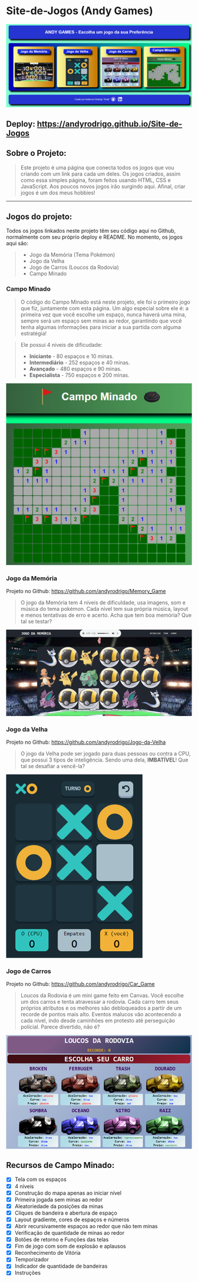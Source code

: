 # Site-de-Jogos (Andy Games)

<img src="/imagens/games.png"/>

## Deploy: https://andyrodrigo.github.io/Site-de-Jogos

## Sobre o Projeto:

> Este projeto é uma página que conecta todos os jogos que vou criando com um link para cada um deles.
> Os jogos criados, assim como essa simples página, foram feitos usando HTML, CSS e JavaScript.
> Aos poucos novos jogos irão surgindo aqui. Afinal, criar jogos é um dos meus hobbies!

<hr>

## Jogos do projeto:

Todos os jogos linkados neste projeto têm seu código aqui no Github, normalmente com seu próprio deploy e README.
No momento, os jogos aqui são:
> - Jogo da Memória (Tema Pokémon)
> - Jogo da Velha
> - Jogo de Carros (Loucos da Rodovia)
> - Campo Minado

### Campo Minado

> O código do Campo Minado está neste projeto, ele foi o primeiro jogo que fiz, juntamente com esta página.
> Um algo especial sobre ele é: a primeira vez que você escolhe um espaço, nunca haverá uma mina, sempre será um espaço sem minas ao redor,
garantindo que você tenha algumas informações para iniciar a sua partida com alguma estratégia!

> Ele possui 4 niveis de dificudade:
> - **Iniciante** - 80 espaços e 10 minas.
> - **Intermediário** - 252 espaços e 40 minas.
> - **Avançado** - 480 espaços e 90 minas.
> - **Especialista** - 750 espaços e 200 minas.

<img src="/imagens/Campo_Minado.png"/>

### Jogo da Memória

Projeto no Github: https://github.com/andyrodrigo/Memory_Game

> O jogo da Memória tem 4 níveis de dificuldade, usa imagens, som e música do tema pokémon.
> Cada nível tem sua própria música, layout e menos tentativas de erro e acerto.
> Acha que tem boa memória? Que tal se testar?

<img src="/imagens/Jogo_da_Memoria.png"/>

### Jogo da Velha

Projeto no Github: https://github.com/andyrodrigo/Jogo-da-Velha

> O jogo da Velha pode ser  jogado para duas pessoas ou contra a CPU, que possui 3 tipos de inteligência.
> Sendo uma dela, **IMBATÍVEL**! Que tal se desafiar a vencê-la?

<img src="/imagens/Jogo_da_Velha.png"/>

### Jogo de Carros

Projeto no Github: https://github.com/andyrodrigo/Car_Game

> Loucos da Rodovia é um mini game feito em Canvas. Você escolhe um dos carros e tenta atravessar a rodovia.
> Cada carro tem seus próprios atributos e os melhores são debloqueados a partir de um recorde de pontos mais alto.
> Eventos malucos vão acontecendo a cada nível, indo desde caminhões em protesto até perseguição policial.
> Parece divertido, não é?

<img src="/imagens/Loucos_da_Rodovia.png"/>

## Recursos de Campo Minado:

* [x] Tela com os espaços 
* [X] 4 níveis
* [x] Construção do mapa apenas ao iniciar nível
* [x] Primeira jogada sem minas ao redor
* [x] Aleatoriedade da posições da minas
* [x] Cliques de bandeira e abertura de espaço
* [x] Layout gradiente, cores de espaços e números
* [x] Abrir recursivamente espaços ao redor que não tem minas
* [x] Verificação de quantidade de minas ao redor
* [x] Botões de retorno e Funções das telas
* [x] Fim de jogo com som de explosão e aplausos
* [x] Reconhecimento de Vitória
* [x] Temporizador
* [x] Indicador de quantidade de bandeiras
* [x] Instruções
